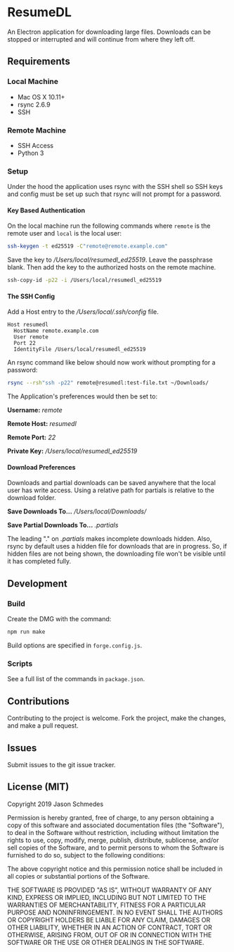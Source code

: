 # ResumeDL

An Electron application for downloading large files. Downloads can be stopped or interrupted and will continue from where they left off.

## Requirements

### Local Machine
- Mac OS X 10.11+
- rsync 2.6.9
- SSH

### Remote Machine
- SSH Access
- Python 3

### Setup

Under the hood the application uses rsync with the SSH shell so SSH keys and config must be set up such that rsync will not prompt for a password.

#### Key Based Authentication

On the local machine run the following commands where `remote` is the remote user and `local` is the local user:

```sh
ssh-keygen -t ed25519 -C"remote@remote.example.com"
```

Save the key to */Users/local/resumedl_ed25519*. Leave the passphrase blank.
Then add the key to the authorized hosts on the remote machine.

```sh
ssh-copy-id -p22 -i /Users/local/resumedl_ed25519
```

#### The SSH Config

Add a Host entry to the */Users/local/.ssh/config* file.

```
Host resumedl
  HostName remote.example.com
  User remote
  Port 22
  IdentityFile /Users/local/resumedl_ed25519
```

An rsync command like below should now work without prompting for a password:

```sh
rsync --rsh"ssh -p22" remote@resumedl:test-file.txt ~/Downloads/
```

The Application's preferences would then be set to:

**Username:** *remote*

**Remote Host:** *resumedl*

**Remote Port:** *22*

**Private Key:** */Users/local/resumedl_ed25519*

#### Download Preferences

Downloads and partial downloads can be saved anywhere that the local user has write access. Using a relative path for partials is relative to the download folder.

**Save Downloads To...** */Users/local/Downloads/*

**Save Partial Downloads To...**  *.partials*

The leading "." on *.partials* makes incomplete downloads hidden. Also, rsync by default uses a hidden file for downloads that are in progress. So, if hidden files are not being shown, the downloading file won't be visible until it has completed fully.


## Development

### Build

Create the DMG with the command:

```sh
npm run make
```

Build options are specified in `forge.config.js`.

### Scripts

See a full list of the commands in `package.json`.


## Contributions

Contributing to the project is welcome. Fork the project, make the changes, and
make a pull request.


## Issues

Submit issues to the git issue tracker.


## License (MIT)

Copyright 2019 Jason Schmedes

Permission is hereby granted, free of charge, to any person obtaining a copy of this software and associated documentation files (the "Software"), to deal in the Software without restriction, including without limitation the rights to use, copy, modify, merge, publish, distribute, sublicense, and/or sell copies of the Software, and to permit persons to whom the Software is furnished to do so, subject to the following conditions:

The above copyright notice and this permission notice shall be included in all copies or substantial portions of the Software.

THE SOFTWARE IS PROVIDED "AS IS", WITHOUT WARRANTY OF ANY KIND, EXPRESS OR IMPLIED, INCLUDING BUT NOT LIMITED TO THE WARRANTIES OF MERCHANTABILITY, FITNESS FOR A PARTICULAR PURPOSE AND NONINFRINGEMENT. IN NO EVENT SHALL THE AUTHORS OR COPYRIGHT HOLDERS BE LIABLE FOR ANY CLAIM, DAMAGES OR OTHER LIABILITY, WHETHER IN AN ACTION OF CONTRACT, TORT OR OTHERWISE, ARISING FROM, OUT OF OR IN CONNECTION WITH THE SOFTWARE OR THE USE OR OTHER DEALINGS IN THE SOFTWARE.

